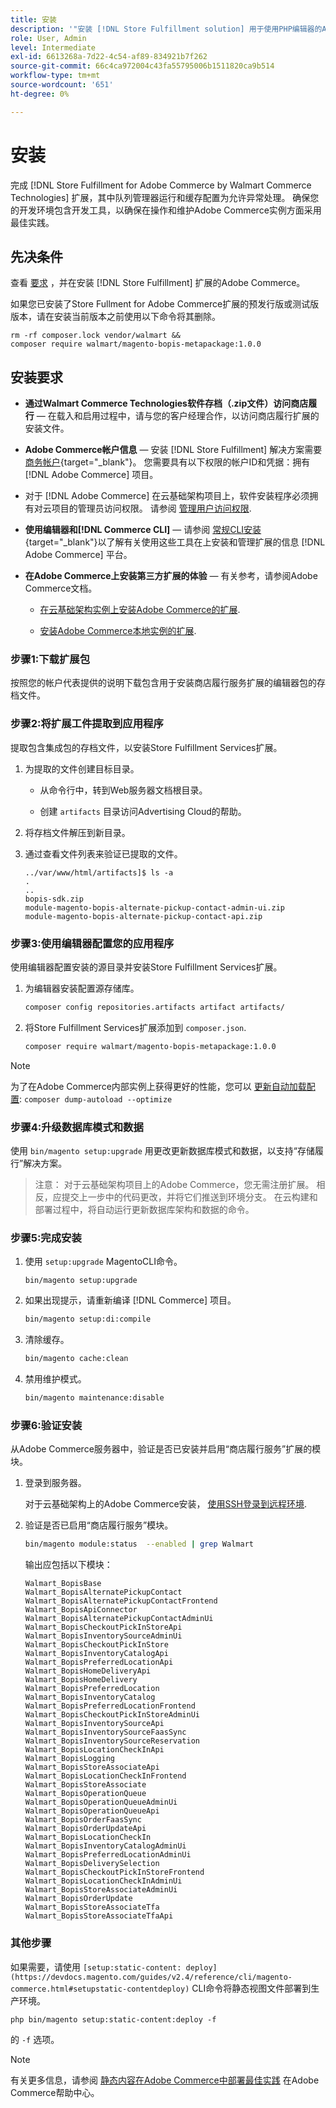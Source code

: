 ```yaml
---
title: 安装
description: '"安装 [!DNL Store Fulfillment solution] 用于使用PHP编辑器的Adobe Commerce店面。”'
role: User, Admin
level: Intermediate
exl-id: 6613268a-7d22-4c54-af89-834921b7f262
source-git-commit: 66c4ca972004c43fa55795006b1511820ca9b514
workflow-type: tm+mt
source-wordcount: '651'
ht-degree: 0%

---
```



# 安装

完成 [!DNL Store Fulfillment for Adobe Commerce by Walmart Commerce Technologies] 扩展，其中队列管理器运行和缓存配置为允许异常处理。 确保您的开发环境包含开发工具，以确保在操作和维护Adobe Commerce实例方面采用最佳实践。

## 先决条件

查看 [要求](solution-requirements.md) ，并在安装 [!DNL Store Fulfillment] 扩展的Adobe Commerce。

如果您已安装了Store Fullment for Adobe Commerce扩展的预发行版或测试版版本，请在安装当前版本之前使用以下命令将其删除。

```terminal
rm -rf composer.lock vendor/walmart &&
composer require walmart/magento-bopis-metapackage:1.0.0
```

## 安装要求

- **通过Walmart Commerce Technologies软件存档（.zip文件）访问商店履行** — 在载入和启用过程中，请与您的客户经理合作，以访问商店履行扩展的安装文件。

- **Adobe Commerce帐户信息** — 安装 [!DNL Store Fulfillment] 解决方案需要 [商务帐户](https://docs.magento.com/user-guide/magento/magento-account.html){target=&quot;_blank&quot;}。 您需要具有以下权限的帐户ID和凭据：拥有 [!DNL Adobe Commerce] 项目。

- 对于 [!DNL Adobe Commerce] 在云基础架构项目上，软件安装程序必须拥有对云项目的管理员访问权限。 请参阅 [管理用户访问权限](https://devdocs.magento.com/cloud/project/user-admin.html).

- **使用编辑器和[!DNL Commerce CLI]** — 请参阅 [常规CLI安装](https://devdocs.magento.com/extensions/install/){target=&quot;_blank&quot;}以了解有关使用这些工具在上安装和管理扩展的信息 [!DNL Adobe Commerce] 平台。

- **在Adobe Commerce上安装第三方扩展的体验** — 有关参考，请参阅Adobe Commerce文档。

   - [在云基础架构实例上安装Adobe Commerce的扩展](https://devdocs.magento.com/cloud/howtos/install-components.html#install-an-extension).

   - [安装Adobe Commerce本地实例的扩展](https://devdocs.magento.com/extensions/install/).

### 步骤1:下载扩展包

按照您的帐户代表提供的说明下载包含用于安装商店履行服务扩展的编辑器包的存档文件。

### 步骤2:将扩展工件提取到应用程序

提取包含集成包的存档文件，以安装Store Fulfillment Services扩展。

1. 为提取的文件创建目标目录。

   - 从命令行中，转到Web服务器文档根目录。

   - 创建 `artifacts` 目录访问Advertising Cloud的帮助。

1. 将存档文件解压到新目录。

1. 通过查看文件列表来验证已提取的文件。

   ```
   ../var/www/html/artifacts]$ ls -a
   .
   ..
   bopis-sdk.zip
   module-magento-bopis-alternate-pickup-contact-admin-ui.zip
   module-magento-bopis-alternate-pickup-contact-api.zip
   ```

### 步骤3:使用编辑器配置您的应用程序

使用编辑器配置安装的源目录并安装Store Fulfillment Services扩展。

1. 为编辑器安装配置源存储库。

   ```bash
   composer config repositories.artifacts artifact artifacts/
   ```

1. 将Store Fulfillment Services扩展添加到 `composer.json`.

   ```bash
   composer require walmart/magento-bopis-metapackage:1.0.0
   ```

>[!NOTE]
>
>为了在Adobe Commerce内部实例上获得更好的性能，您可以 [更新自动加载配置](https://experienceleague.adobe.com/docs/commerce-operations/performance-best-practices/deployment-flow.html#update-the-autoloader): `composer dump-autoload --optimize`

### 步骤4:升级数据库模式和数据

使用 `bin/magento setup:upgrade` 用更改更新数据库模式和数据，以支持“存储履行”解决方案。

>注意：
>对于云基础架构项目上的Adobe Commerce，您无需注册扩展。 相反，应提交上一步中的代码更改，并将它们推送到环境分支。 在云构建和部署过程中，将自动运行更新数据库架构和数据的命令。

### 步骤5:完成安装

1. 使用 `setup:upgrade` MagentoCLI命令。

   ```terminal
   bin/magento setup:upgrade
   ```

1. 如果出现提示，请重新编译 [!DNL Commerce] 项目。

   ```bash
   bin/magento setup:di:compile
   ```

1. 清除缓存。

   ```bash
   bin/magento cache:clean
   ```

1. 禁用维护模式。

   ```bash
   bin/magento maintenance:disable
   ```

### 步骤6:验证安装

从Adobe Commerce服务器中，验证是否已安装并启用“商店履行服务”扩展的模块。

1. 登录到服务器。

   对于云基础架构上的Adobe Commerce安装， [使用SSH登录到远程环境](https://devdocs.magento.com/cloud/env/environments-ssh.html#ssh).

1. 验证是否已启用“商店履行服务”模块。

   ```bash
   bin/magento module:status  --enabled | grep Walmart
   ```

   输出应包括以下模块：

   ```
   Walmart_BopisBase
   Walmart_BopisAlternatePickupContact
   Walmart_BopisAlternatePickupContactFrontend
   Walmart_BopisApiConnector
   Walmart_BopisAlternatePickupContactAdminUi
   Walmart_BopisCheckoutPickInStoreApi
   Walmart_BopisInventorySourceAdminUi
   Walmart_BopisCheckoutPickInStore
   Walmart_BopisInventoryCatalogApi
   Walmart_BopisPreferredLocationApi
   Walmart_BopisHomeDeliveryApi
   Walmart_BopisHomeDelivery
   Walmart_BopisPreferredLocation
   Walmart_BopisInventoryCatalog
   Walmart_BopisPreferredLocationFrontend
   Walmart_BopisCheckoutPickInStoreAdminUi
   Walmart_BopisInventorySourceApi
   Walmart_BopisInventorySourceFaasSync
   Walmart_BopisInventorySourceReservation
   Walmart_BopisLocationCheckInApi
   Walmart_BopisLogging
   Walmart_BopisStoreAssociateApi
   Walmart_BopisLocationCheckInFrontend
   Walmart_BopisStoreAssociate
   Walmart_BopisOperationQueue
   Walmart_BopisOperationQueueAdminUi
   Walmart_BopisOperationQueueApi
   Walmart_BopisOrderFaasSync
   Walmart_BopisOrderUpdateApi
   Walmart_BopisLocationCheckIn
   Walmart_BopisInventoryCatalogAdminUi
   Walmart_BopisPreferredLocationAdminUi
   Walmart_BopisDeliverySelection
   Walmart_BopisCheckoutPickInStoreFrontend
   Walmart_BopisLocationCheckInAdminUi
   Walmart_BopisStoreAssociateAdminUi
   Walmart_BopisOrderUpdate
   Walmart_BopisStoreAssociateTfa
   Walmart_BopisStoreAssociateTfaApi
   ```

### 其他步骤

如果需要，请使用 `[setup:static-content: deploy](https://devdocs.magento.com/guides/v2.4/reference/cli/magento-commerce.html#setupstatic-contentdeploy)` CLI命令将静态视图文件部署到生产环境。

```terminal
php bin/magento setup:static-content:deploy -f
```

的 `-f` 选项。

>[!NOTE]
>
>有关更多信息，请参阅 [静态内容在Adobe Commerce中部署最佳实践](https://support.magento.com/hc/en-us/articles/360031624091) 在Adobe Commerce帮助中心。
